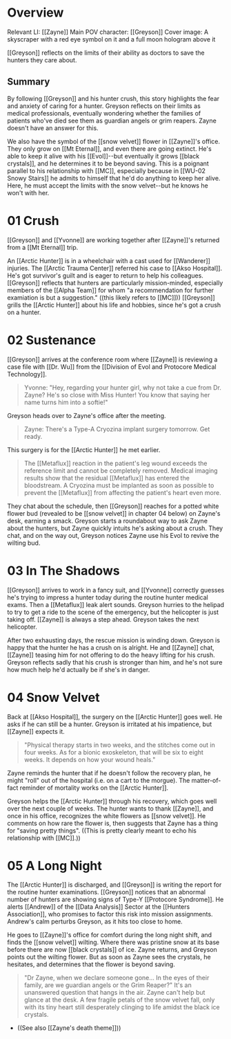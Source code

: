 # Overview
Relevant LI: [[Zayne]]
Main POV character: [[Greyson]]
Cover image: A skyscraper with a red eye symbol on it and a full moon hologram above it

[[Greyson]] reflects on the limits of their ability as doctors to save the hunters they care about.
## Summary
By following [[Greyson]] and his hunter crush, this story highlights the fear and anxiety of caring for a hunter. Greyson reflects on their limits as medical professionals, eventually wondering whether the families of patients who've died see them as guardian angels or grim reapers. Zayne doesn't have an answer for this.

We also have the symbol of the [[snow velvet]] flower in [[Zayne]]'s office. They only grow on [[Mt Eternal]], and even there are going extinct. He's able to keep it alive with his [[Evol]]--but eventually it grows [[black crystals]], and he determines it to be beyond saving. This is a poignant parallel to his relationship with [[MC]], especially because in [[WU-02 Snowy Stairs]] he admits to himself that he'd do anything to keep her alive. Here, he must accept the limits with the snow velvet--but he knows he won't with her.

# 01 Crush
[[Greyson]] and [[Yvonne]] are working together after [[Zayne]]'s returned from a [[Mt Eternal]] trip.

An [[Arctic Hunter]] is in a wheelchair with a cast used for [[Wanderer]] injuries. The [[Arctic Trauma Center]] referred his case to [[Akso Hospital]]. He's got survivor's guilt and is eager to return to help his colleagues. [[Greyson]] reflects that hunters are particularly mission-minded, especially members of the [[Alpha Team]] for whom "a recommendation for further examiation is but a suggestion." ((this likely refers to [[MC]])) [[Greyson]] grills the [[Arctic Hunter]] about his life and hobbies, since he's got a crush on a hunter.

# 02 Sustenance

[[Greyson]] arrives at the conference room where [[Zayne]] is reviewing a case file with [[Dr. Wu]] from the [[Division of Evol and Protocore Medical Technology]].

> Yvonne: "Hey, regarding your hunter girl, why not take a cue from Dr. Zayne? He's so close with Miss Hunter! You know that saying her name turns him into a softie!"

Greyson heads over to Zayne's office after the meeting.

> Zayne: There's a Type-A Cryozina implant surgery tomorrow. Get ready.

This surgery is for the [[Arctic Hunter]] he met earlier.

> The [[Metaflux]] reaction in the patient's leg wound exceeds the reference limit and cannot be completely removed. Medical imaging results show that the residual [[Metaflux]] has entered the bloodstream. A Cryozina must be implanted as soon as possible to prevent the [[Metaflux]] from affecting the patient's heart even more.

They chat about the schedule, then [[Greyson]] reaches for a potted white flower bud (revealed to be [[snow velvet]] in chapter 04 below) on Zayne's desk, earning a smack. Greyson starts a roundabout way to ask Zayne about the hunters, but Zayne quickly intuits he's asking about a crush. They chat, and on the way out, Greyson notices Zayne use his Evol to revive the wilting bud.

# 03 In The Shadows
[[Greyson]] arrives to work in a fancy suit, and [[Yvonne]] correctly guesses he's trying to impress a hunter today during the routine hunter medical exams. Then a [[Metaflux]] leak alert sounds. Greyson hurries to the helipad to try to get a ride to the scene of the emergency, but the helicopter is just taking off. [[Zayne]] is always a step ahead. Greyson takes the next helicopter.

After two exhausting days, the rescue mission is winding down. Greyson is happy that the hunter he has a crush on is alright. He and [[Zayne]] chat, [[Zayne]] teasing him for not offering to do the heavy lifting for his crush. Greyson reflects sadly that his crush is stronger than him, and he's not sure how much help he'd actually be if she's in danger.

# 04 Snow Velvet
Back at [[Akso Hospital]], the surgery on the [[Arctic Hunter]] goes well. He asks if he can still be a hunter. Greyson is irritated at his impatience, but [[Zayne]] expects it.

> "Physical therapy starts in two weeks, and the stitches come out in four weeks. As for a bionic exoskeleton, that will be six to eight weeks. It depends on how your wound heals."

Zayne reminds the hunter that if he doesn't follow the recovery plan, he might "roll" out of the hospital (i.e. on a cart to the morgue). The matter-of-fact reminder of mortality works on the [[Arctic Hunter]].

Greyson helps the [[Arctic Hunter]] through his recovery, which goes well over the next couple of weeks. The hunter wants to thank [[Zayne]], and once in his office, recognizes the white flowers as [[snow velvet]]. He comments on how rare the flower is, then suggests that Zayne has a thing for "saving pretty things". ((This is pretty clearly meant to echo his relationship with [[MC]].))

# 05 A Long Night
The [[Arctic Hunter]] is discharged, and [[Greyson]] is writing the report for the routine hunter examinations. [[Greyson]] notices that an abnormal number of hunters are showing signs of Type-Y [[Protocore Syndrome]]. He alerts [[Andrew]] of the [[Data Analysis]] Sector at the [[Hunters Association]], who promises to factor this risk into mission assignments. Andrew's calm perturbs Greyson, as it hits too close to home.

He goes to [[Zayne]]'s office for comfort during the long night shift, and finds the [[snow velvet]] wilting. Where there was pristine snow at its base before there are now [[black crystals]] of ice. Zayne returns, and Greyson points out the wilting flower. But as soon as Zayne sees the crystals, he hesitates, and determines that the flower is beyond saving.

> "Dr Zayne, when we declare someone gone... In the eyes of their family, are we guardian angels or the Grim Reaper?"
> It's an unanswered question that hangs in the air. Zayne can't help but glance at the desk.
> A few fragile petals of the snow velvet fall, only with its tiny heart still desperately clinging to life amidst the black ice crystals.
* ((See also [[Zayne's death theme]]))